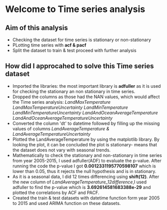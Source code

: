 # Welcome to Time series analysis
## Aim of this analysis
- Checking the dataset for time series is stationary or non-stationary
- PLotting time series with **acf & pacf**
- Split the dataset to train & test proceed with further analysis

## How did I approcahed to solve this Time series dataset
- Imported the libraries: the most important library is **adfuller** as it is used for checking the stationary an non stationary in time series.
- Dropped the columns as those had the NAN values, which would affect the Time series analysis: *LandMaxTemperature	LandMaxTemperatureUncertainty	LandMinTemperature	LandMinTemperatureUncertainty	LandAndOceanAverageTemperature	LandAndOceanAverageTemperatureUncertainty*
- Converted the column 'dt' to datetime followed by filling up the missing values of columns *LandAverageTemperature & LandAverageTemperatureUncertainty*
- Plotted the LandAverageTemperature by using the matplotlib library. By looking the plot, it can be concluded the plot is stationary- means that the dataset does not vary with seasonal trends.
- Mathematically to check the stationary and non-stationary in time series from year 2005-2015, I used adfuller(ADF) to evaluate the p-value. After running the code the p-value I got **0.0012331195770598107** which is lower than 0.05, thus it rejects the null hypothesis and is in stationary.
- As it is a seasonal data, I did 12 times differencing using **shift(12)**. After the new column of *LandAverageTemperature_12difference*,I used adfuller to find the p-value which is **3.692614581683388e-29** and plotted the correlations by ACF and PACF.
- Created the train & test datasets with datetime function form year 2005 to 2015 and used ARIMA function on these datasets.

